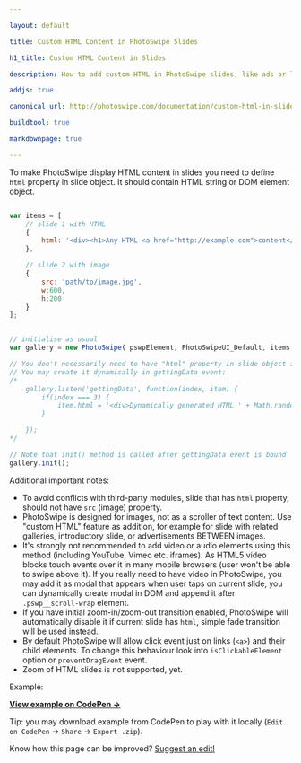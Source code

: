```yaml
---

layout: default

title: Custom HTML Content in PhotoSwipe Slides 

h1_title: Custom HTML Content in Slides

description: How to add custom HTML in PhotoSwipe slides, like ads or list of related galleries.

addjs: true

canonical_url: http://photoswipe.com/documentation/custom-html-in-slides.html

buildtool: true

markdownpage: true

---
```


To make PhotoSwipe display HTML content in slides you need to define `html` property in slide object. It should contain HTML string or DOM element object.

```javascript

var items = [
	// slide 1 with HTML
	{
		html: '<div><h1>Any HTML <a href="http://example.com">content</a></h1></div>'
	},

	// slide 2 with image
	{
		src: 'path/to/image.jpg',
		w:600,
		h:200
	}
];


// initialise as usual
var gallery = new PhotoSwipe( pswpElement, PhotoSwipeUI_Default, items, options);

// You don't necessarily need to have "html" property in slide object initially.
// You may create it dynamically in gettingData event:
/*
	gallery.listen('gettingData', function(index, item) {
		if(index === 3) {
			item.html = '<div>Dynamically generated HTML ' + Math.random() + '</div>';
		}

	});
*/

// Note that init() method is called after gettingData event is bound
gallery.init();
```

Additional important notes:

- To avoid conflicts with third-party modules, slide that has `html` property, should not have `src` (image) property.
- PhotoSwipe is designed for images, not as a scroller of text content. Use "custom HTML" feature as addition, for example for slide with related galleries, introductory slide, or advertisements BETWEEN images.
- It's strongly not recommended to add video or audio elements using this method (including YouTube, Vimeo etc. iframes). As HTML5 video blocks touch events over it in many mobile browsers (user won't be able to swipe above it). If you really need to have video in PhotoSwipe, you may add it as modal that appears when user taps on current slide, you can dynamically create modal in DOM and append it after `.pswp__scroll-wrap` element.
- If you have initial zoom-in/zoom-out transition enabled, PhotoSwipe will automatically disable it if current slide has `html`, simple fade transition will be used instead. 
- By default PhotoSwipe will allow click event just on links (`<a>`) and their child elements. To change this behaviour look into `isClickableElement` option or `preventDragEvent` event.
- Zoom of HTML slides is not supported, yet. 

Example:

<div class="codepen-embed">
	<p data-height="600" data-theme-id="10447" data-slug-hash="MYexrm" data-default-tab="result" data-user="dimsemenov" class='codepen'>
		<a href="http://codepen.io/dimsemenov/pen/MYexrm/" target="_blank"><strong>View example on CodePen &rarr;</strong></a>
	</p>
</div>

Tip: you may download example from CodePen to play with it locally (`Edit on CodePen` -> `Share` -> `Export .zip`).

Know how this page can be improved? [Suggest an edit!](https://github.com/dimsemenov/PhotoSwipe/blob/master/website/documentation/custom-html-in-slides.md)


